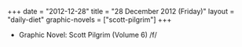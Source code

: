+++
date = "2012-12-28"
title = "28 December 2012 (Friday)"
layout = "daily-diet"
graphic-novels = ["scott-pilgrim"]
+++


* Graphic Novel: Scott Pilgrim (Volume 6) /f/